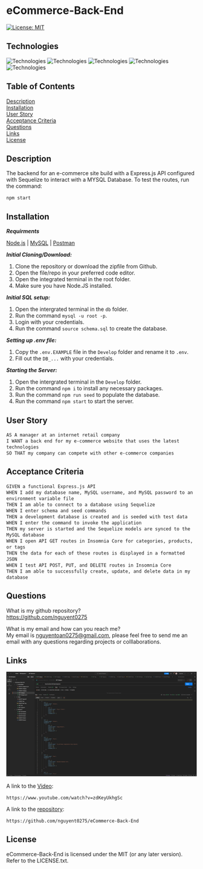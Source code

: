 # eCommerce-Back-End

[![License: MIT](https://img.shields.io/badge/License-MIT-yellow.svg)](https://opensource.org/licenses/MIT)

## Technologies
![Technologies](https://img.shields.io/badge/-Git-F05032?logo=Git&logoColor=white)
![Technologies](https://img.shields.io/badge/-JavaScript-007396?logo=JavaScript&logoColor=white)
![Technologies](https://img.shields.io/badge/-Node.js-339933?logo=Node.js&logoColor=white)
![Technologies](https://img.shields.io/badge/-npm-CB3837?logo=npm&logoColor=white)
![Technologies](https://img.shields.io/badge/-MySQL-4479A1?logo=MySQL&logoColor=white)

## Table of Contents
[Description](#description)<br>
[Installation](#installation)<br>
[User Story](#user-story)<br>
[Acceptance Criteria](#acceptance-criteria)<br>
[Questions](#questions)<br>
[Links](#links)<br>
[License](#license)<br>

## Description
The backend for an e-commerce site build with a Express.js API configured with Sequelize to interact with a MYSQL Database. To test the routes, run the command:
```
npm start
```
## Installation
***Requirments***

[Node.js](https://nodejs.org/en/) | [MySQL](https://www.npmjs.com/package/mysql2) | [Postman](https://www.postman.com/downloads/)

***Initial Cloning/Download:***
1. Clone the repository or download the zipfile from Github.
2. Open the file/repo in your preferred code editor.
3. Open the integrated terminal in the root folder.
4. Make sure you have Node.JS installed.

***Initial SQL setup:***
1. Open the intergrated terminal in the ```db``` folder.
2. Run the command ```mysql -u root -p```.
3. Login with your credentials.
4. Run the command ```source schema.sql``` to create the database.

***Setting up .env file:***
1. Copy the ```.env.EXAMPLE``` file in the ```Develop``` folder and rename it to ```.env```.
2. Fill out the ```DB_...``` with your credentials.

***Starting the Server:***
1. Open the intergrated terminal in the ```Develop``` folder.
1. Run the command ```npm i``` to install any necessary packages.
2. Run the command ```npm run seed``` to populate the database.
3. Run the command ```npm start``` to start the server.

## User Story
```
AS A manager at an internet retail company
I WANT a back end for my e-commerce website that uses the latest technologies
SO THAT my company can compete with other e-commerce companies
```

## Acceptance Criteria
```
GIVEN a functional Express.js API
WHEN I add my database name, MySQL username, and MySQL password to an environment variable file
THEN I am able to connect to a database using Sequelize
WHEN I enter schema and seed commands
THEN a development database is created and is seeded with test data
WHEN I enter the command to invoke the application
THEN my server is started and the Sequelize models are synced to the MySQL database
WHEN I open API GET routes in Insomnia Core for categories, products, or tags
THEN the data for each of these routes is displayed in a formatted JSON
WHEN I test API POST, PUT, and DELETE routes in Insomnia Core
THEN I am able to successfully create, update, and delete data in my database
```
## Questions

What is my github repository?<br>
https://github.com/nguyent0275

What is my email and how can you reach me?<br>
My email is nguyentoan0275@gmail.com, please feel free to send me an email with any questions regarding projects or colllaborations.

## Links
![Postman Routes](/Develop/assets/images/postman-routes.png)

A link to the [Video](https://www.youtube.com/watch?v=zdKeyUkhgSc):
```
https://www.youtube.com/watch?v=zdKeyUkhgSc
```
A link to the [repository](https://github.com/nguyent0275/eCommerce-Back-End):
```
https://github.com/nguyent0275/eCommerce-Back-End
```


## License
eCommerce-Back-End is licensed under the MIT (or any later version). Refer to the LICENSE.txt.